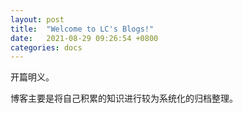 ```yaml
---
layout: post
title:  "Welcome to LC's Blogs!"
date:   2021-08-29 09:26:54 +0800
categories: docs
---
```


开篇明义。

博客主要是将自己积累的知识进行较为系统化的归档整理。